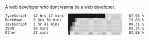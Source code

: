 A web developer who dont wanna be a web developer.

<!--START_SECTION:waka-->

```text
TypeScript   12 hrs 17 mins  █████████████████░░░░░░░░   67.95 %
Markdown     2 hrs 30 mins   ███▒░░░░░░░░░░░░░░░░░░░░░   13.88 %
JavaScript   1 hr 41 mins    ██▒░░░░░░░░░░░░░░░░░░░░░░   09.31 %
JSON         58 mins         █▒░░░░░░░░░░░░░░░░░░░░░░░   05.34 %
Other        22 mins         ▓░░░░░░░░░░░░░░░░░░░░░░░░   02.08 %
```

<!--END_SECTION:waka-->
